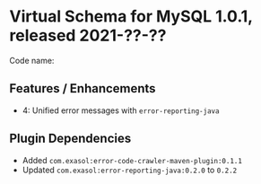 # Virtual Schema for MySQL 1.0.1, released 2021-??-??

Code name:

## Features / Enhancements

* 4: Unified error messages with `error-reporting-java` 

## Plugin Dependencies

* Added `com.exasol:error-code-crawler-maven-plugin:0.1.1`
* Updated `com.exasol:error-reporting-java:0.2.0` to `0.2.2`
